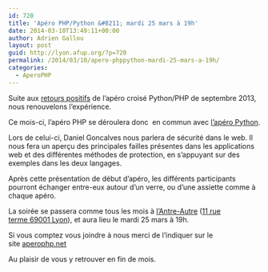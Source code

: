 ```yaml
---
id: 720
title: 'Apéro PHP/Python &#8211; mardi 25 mars à 19h'
date: 2014-03-10T13:49:11+00:00
author: Adrien Gallou
layout: post
guid: http://lyon.afup.org/?p=720
permalink: /2014/03/10/apero-phppython-mardi-25-mars-a-19h/
categories:
  - AperoPHP
---
```

Suite aux [retours positifs](http://lyon.afup.org/2013/09/30/retour-sur-lapero-pythonphp-du-mois-de-septembre/) de l&rsquo;apéro croisé Python/PHP de septembre 2013, nous renouvelons l&rsquo;expérience.

Ce mois-ci, l&rsquo;apéro PHP se déroulera donc  en commun avec [l&rsquo;apéro Python](http://afpyro.afpy.org/dates/2014/2014_03_25.html).

Lors de celui-ci, Daniel Goncalves nous parlera de sécurité dans le web. Il nous fera un aperçu des principales failles présentes dans les applications web et des différentes méthodes de protection, en s&rsquo;appuyant sur des exemples dans les deux langages.

Après cette présentation de début d&rsquo;apéro, les différents participants pourront échanger entre-eux autour d&rsquo;un verre, ou d&rsquo;une assiette comme à chaque apéro.

La soirée se passera comme tous les mois à [l&rsquo;Antre-Autre](http://www.lantreautre.fr/) ([11 rue terme 69001 Lyon](https://www.google.fr/maps/preview#%21q=11+Rue+Terme%2C+Lyon&data=%214m10%211m9%214m8%211m3%211d5903321%212d2.0517%213d46.22475%213m2%211i1304%212i802%214f13.1)), et aura lieu le mardi 25 mars à 19h.

Si vous comptez vous joindre à nous merci de l’indiquer sur le site [aperophp.net](http://aperophp.net/321/view.html)

Au plaisir de vous y retrouver en fin de mois.